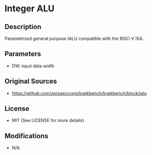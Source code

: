 Integer ALU
============================================

## Description

Parametrized general purpose IALU compatible with the RISC-V ISA.

## Parameters

- DW: input data width

## Original Sources

- https://github.com/zeroasiccorp/logikbench/logikbench/block/ialu

## License

- MIT (See LICENSE for more details)

## Modifications

- N/A
